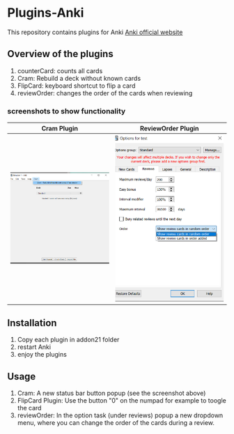 # Plugins-Anki
This repository contains plugins for Anki [Anki official website](https://apps.ankiweb.net/)

## Overview of the plugins
1. counterCard: counts all cards
1. Cram: Rebuild a deck without known cards 
1. FlipCard: keyboard shortcut to flip a card
1. reviewOrder: changes the order of the cards when reviewing

### screenshots to show functionality
Cram Plugin                |  ReviewOrder Plugin
:-------------------------:|:-------------------------:
<img src="Screenshot.png" width="400">  |  <img src="Screenshot1.png" width="400">


## Installation
1. Copy each plugin in addon21 folder
1. restart Anki
1. enjoy the plugins

## Usage
1. Cram:
  A new status bar button popup (see the screenshot above)
2. FlipCard Plugin:
  Use the button "0" on the numpad for example to toogle the card
3. reviewOrder:
  In the option task (under reviews) popup a new dropdown menu, where you can change the order of the cards during a review.
